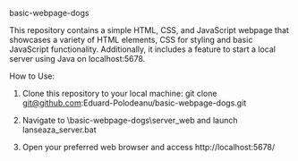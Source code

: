 basic-webpage-dogs

This repository contains a simple HTML, CSS, and JavaScript webpage that showcases a variety of HTML elements, CSS for styling and basic JavaScript functionality. Additionally, it includes a feature to start a local server using Java on localhost:5678.

How to Use:
1. Clone this repository to your local machine:
git clone git@github.com:Eduard-Polodeanu/basic-webpage-dogs.git

2. Navigate to \basic-webpage-dogs\server_web and launch lanseaza_server.bat

3. Open your preferred web browser and access http://localhost:5678/


